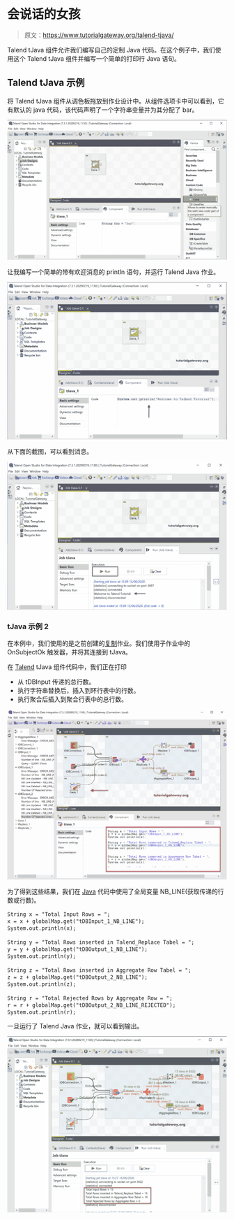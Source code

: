 # 会说话的女孩

> 原文：<https://www.tutorialgateway.org/talend-tjava/>

Talend tJava 组件允许我们编写自己的定制 Java 代码。在这个例子中，我们使用这个 Talend tJava 组件并编写一个简单的打印行 Java 语句。

## Talend tJava 示例

将 Talend tJava 组件从调色板拖放到作业设计中。从组件选项卡中可以看到，它有默认的 java 代码，该代码声明了一个字符串变量并为其分配了 bar。

![Talend tJava Example 1](img/0bb09a019974b8c6a8283bf87f8f4089.png)

让我编写一个简单的带有欢迎消息的 println 语句，并运行 Talend Java 作业。

![Talend tJava Example 2](img/fef0e92272277c6df06994c372aaff4f.png)

从下面的截图，可以看到消息。

![Talend tJava Example 3](img/2d3414eba353f0e661a02016e43df4d1.png)

### tJava 示例 2

在本例中，我们使用的是之前创建的[复制](https://www.tutorialgateway.org/talend-replicate/)作业。我们使用子作业中的 OnSubjectOk 触发器，并将其连接到 tJava。

在 [Talend](https://www.tutorialgateway.org/talend-tutorial/) tJava 组件代码中，我们正在打印

*   从 tDBInput 传递的总行数。
*   执行字符串替换后，插入到环行表中的行数。
*   执行聚合后插入到聚合行表中的总行数。

![Talend tJava Example 4](img/e881e0398afe2427c0745bc0e7c89a26.png)

为了得到这些结果，我们在 [Java](https://www.tutorialgateway.org/java-tutorial/) 代码中使用了全局变量 NB_LINE(获取传递的行数或行数)。

```
String x = "Total Input Rows = ";
x = x + globalMap.get("tDBInput_1_NB_LINE");
System.out.println(x);

String y = "Total Rows inserted in Talend_Replace Tabel = ";
y = y + globalMap.get("tDBOutput_1_NB_LINE");
System.out.println(y);

String z = "Total Rows inserted in Aggregate Row Tabel = ";
z = z + globalMap.get("tDBOutput_2_NB_LINE");
System.out.println(z);

String r = "Total Rejected Rows by Aggregate Row = ";
r = r + globalMap.get("tDBOutput_2_NB_LINE_REJECTED");
System.out.println(r);
```

一旦运行了 Talend Java 作业，就可以看到输出。

![Talend tJava Example 5](img/6da8d6bc82745ab69173df22523ecac5.png)